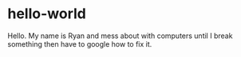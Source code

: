 # hello-world
Hello. 
My name is Ryan and mess about with computers until I break something then have to google how to fix it.
